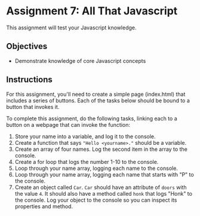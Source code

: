 # Assignment 7: All That Javascript

This assignment will test your Javascript knowledge.

## Objectives

- Demonstrate knowledge of core Javascript concepts

## Instructions

For this assignment, you'll need to create a simple page (index.html) that includes a series of buttons. Each of the tasks below should be bound to a button that invokes it.

To complete this assignment, do the following tasks, linking each to a button on a webpage that can invoke the function:

1. Store your name into a variable, and log it to the console.
2. Create a function that says `"Hello <yourname>."` <yourname> should be a variable.
3. Create an array of four names. Log the second item in the array to the console.
4. Create a for loop that logs the number 1-10 to the console.
5. Loop through your name array, logging each name to the console.
6. Loop through your name array, logging each name that starts with "P" to the console.
7. Create an object called `Car`. `Car` should have an attribute of `doors` with the value `4`. It should also have a method called `honk` that logs "Honk" to the console. Log your object to the console so you can inspect its properties and method.

